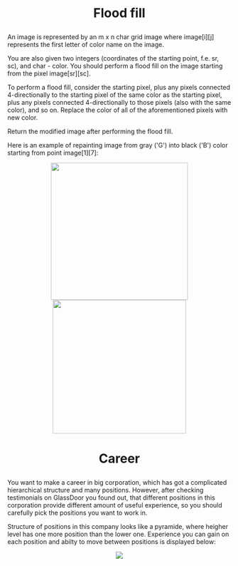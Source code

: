 #
# <p align="center">Flood fill</p>

An image is represented by an m x n char grid image where image[i][j] represents the first letter of color name on the image.

You are also given two integers (coordinates of the starting point, f.e. sr, sc), and char - color. You should perform a flood fill on the image starting from the pixel image[sr][sc].

To perform a flood fill, consider the starting pixel, plus any pixels connected 4-directionally to the starting pixel of the same color as the starting pixel, plus any pixels connected 4-directionally to those pixels (also with the same color), and so on. Replace the color of all of the aforementioned pixels with new color.

Return the modified image after performing the flood fill.

Here is an example of repainting image from gray ('G') into black ('B') color starting from point image[1][7]:

<p align="center">
<img width="308" src="https://user-images.githubusercontent.com/92269527/207987517-79a9457e-875a-42c0-b5a1-3794a7451b5f.png"> 
<img width="300" src="https://user-images.githubusercontent.com/92269527/207987628-207150dd-cfd1-48dc-ac2e-d9ad605e60f2.png">
</p>

#
# <p align="center">Career</p>

You want to make a career in big corporation, which has got a complicated hierarchical structure and many positions. However, after checking testimonials on GlassDoor you found out, that different positions in this corporation provide different amount of useful experience, so you should carefully pick the positions you want to work in.

Structure of positions in this company looks like a pyramide, where heigher level has one more position than the lower one. Experience you can gain on each position and abilty to move between positions is displayed below:
<p align="center">
<img src="https://user-images.githubusercontent.com/92269527/207985462-d3c7be3c-8003-4d74-b8da-e184116c9a18.png">
</p>

